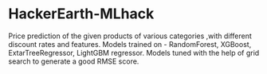 # HackerEarth-MLhack
Price prediction of the given products of various categories ,with different discount rates and features. Models trained on - RandomForest, XGBoost, ExtarTreeRegressor, LightGBM regressor. Models tuned with the help of grid search to generate a good RMSE score.
